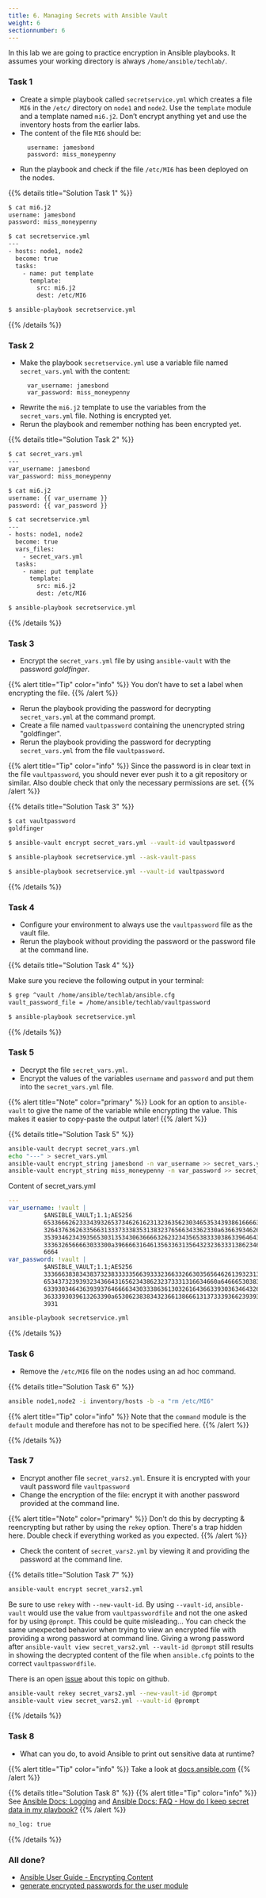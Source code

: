 ```yaml
---
title: 6. Managing Secrets with Ansible Vault
weight: 6
sectionnumber: 6
---
```


In this lab we are going to practice encryption in Ansible playbooks. It assumes your working directory is always `/home/ansible/techlab/`.

### Task 1

* Create a simple playbook called `secretservice.yml` which creates a file `MI6` in the `/etc/` directory on `node1` and `node2`. Use the `template` module and a template named `mi6.j2`. Don’t encrypt anything yet and use the inventory hosts from the earlier labs.
* The content of the file `MI6` should be:
  ```
    username: jamesbond
    password: miss_moneypenny
  ```
* Run the playbook and check if the file `/etc/MI6` has been deployed on the nodes.

{{% details title="Solution Task 1" %}}
```bash
$ cat mi6.j2
username: jamesbond
password: miss_moneypenny

$ cat secretservice.yml
---
- hosts: node1, node2
  become: true
  tasks:
    - name: put template
      template:
        src: mi6.j2
        dest: /etc/MI6

$ ansible-playbook secretservice.yml
```
{{% /details %}}

### Task 2

* Make the playbook `secretservice.yml` use a variable file named `secret_vars.yml` with the content:
  ```
    var_username: jamesbond
    var_password: miss_moneypenny
  ```
* Rewrite the `mi6.j2` template to use the variables from the `secret_vars.yml` file. Nothing is encrypted yet.
* Rerun the playbook and remember nothing has been encrypted yet.

{{% details title="Solution Task 2" %}}

```bash
$ cat secret_vars.yml
---
var_username: jamesbond
var_password: miss_moneypenny

$ cat mi6.j2
username: {{ var_username }}
password: {{ var_password }}

$ cat secretservice.yml
---
- hosts: node1, node2
  become: true
  vars_files:
    - secret_vars.yml
  tasks:
    - name: put template
      template:
        src: mi6.j2
        dest: /etc/MI6

$ ansible-playbook secretservice.yml
```
{{% /details %}}

### Task 3

* Encrypt the `secret_vars.yml` file by using `ansible-vault` with the password *goldfinger*.

{{% alert title="Tip" color="info" %}}
You don’t have to set a label when encrypting the file.
{{% /alert %}}

* Rerun the playbook providing the password for decrypting `secret_vars.yml` at the command prompt.
* Create a file named `vaultpassword` containing the unencrypted string "goldfinger".
* Rerun the playbook providing the password for decrypting `secret_vars.yml` from the file `vaultpassword`.

{{% alert title="Tip" color="info" %}}
Since the password is in clear text in the file `vaultpassword`, you should never ever push it to a git repository or similar. Also double check that only the necessary permissions are set.
{{% /alert %}}

{{% details title="Solution Task 3" %}}
```bash
$ cat vaultpassword
goldfinger

$ ansible-vault encrypt secret_vars.yml --vault-id vaultpassword

$ ansible-playbook secretservice.yml --ask-vault-pass

$ ansible-playbook secretservice.yml --vault-id vaultpassword
```
{{% /details %}}

### Task 4

* Configure your environment to always use the `vaultpassword` file as the vault file.
* Rerun the playbook without providing the password or the password file at the command line.

{{% details title="Solution Task 4" %}}

Make sure you recieve the following output in your terminal:

```bash
$ grep ^vault /home/ansible/techlab/ansible.cfg
vault_password_file = /home/ansible/techlab/vaultpassword

$ ansible-playbook secretservice.yml
```

{{% /details %}}

### Task 5

* Decrypt the file `secret_vars.yml`.
* Encrypt the values of the variables `username` and `password` and put them into the `secret_vars.yml` file.

{{% alert title="Note" color="primary" %}}
Look for an option to `ansible-vault` to give the name of the variable while encrypting the value. This makes it easier to copy-paste the output later!
{{% /alert %}}

{{% details title="Solution Task 5" %}}

```bash
ansible-vault decrypt secret_vars.yml
echo "---" > secret_vars.yml
ansible-vault encrypt_string jamesbond -n var_username >> secret_vars.yml
ansible-vault encrypt_string miss_moneypenny -n var_password >> secret_vars.yml
```

Content of secret_vars.yml
```yaml
---
var_username: !vault |
          $ANSIBLE_VAULT;1.1;AES256
          65336662623334393265373462616231323635623034653534393861666637333232383438393534
          3264376362633566313337333835313832376566343362330a636639346263323961636232306134
          35393462343935653031353430636666326232343565383330386339646436376265316264376366
          3336326566663033300a396666316461356336313564323236333138623465373439343032333930
          6664
var_password: !vault |
          $ANSIBLE_VAULT;1.1;AES256
          33366638383438373238333335663933323663326630356564626139323135306563343335613331
          6534373239393234366431656234386232373331316634660a646665303838636465303638316366
          63393034643639393764666634303338636130326164366339303634643264646235323637326661
          3633393039613263390a653062383834323661386661313733393662393935663263633565396133
          3931
```
```bash
ansible-playbook secretservice.yml
```

{{% /details %}}

### Task 6

* Remove the `/etc/MI6` file on the nodes using an ad hoc command.

{{% details title="Solution Task 6" %}}
```bash
ansible node1,node2 -i inventory/hosts -b -a "rm /etc/MI6"
```

{{% alert title="Tip" color="info" %}}
Note that the `command` module is the `default` module and therefore has not to be specified here.
{{% /alert %}}

{{% /details %}}

### Task 7

* Encrypt another file `secret_vars2.yml`. Ensure it is encrypted with your vault password file `vaultpassword`
* Change the encryption of the file: encrypt it with another password provided at the command line.

{{% alert title="Note" color="primary" %}}
 Don't do this by decrypting & reencrypting but rather by using the `rekey` option.
 There's a trap hidden here. Double check if everything worked as you expected.
{{% /alert %}}

* Check the content of `secret_vars2.yml` by viewing it and providing the password at the command line.

{{% details title="Solution Task 7" %}}

```bash
ansible-vault encrypt secret_vars2.yml
```

Be sure to use `rekey` with `--new-vault-id`. By using `--vault-id`, `ansible-vault` would use the value from `vaultpasswordfile` and not the one asked for by using `@prompt`. This could be quite misleading... You can check the same unexpected behavior when trying to view an encrypted file with providing a wrong password at command line. Giving a wrong password after `ansible-vault view secret_vars2.yml --vault-id @prompt` still results in showing the decrypted content of the file when `ansible.cfg` points to the correct `vaultpasswordfile`.

There is an open [issue](https://github.com/ansible/ansible/issues/33831) about this topic on github.

```bash
ansible-vault rekey secret_vars2.yml --new-vault-id @prompt
ansible-vault view secret_vars2.yml --vault-id @prompt
```

{{% /details %}}

### Task 8

* What can you do, to avoid Ansible to print out sensitive data at runtime?

{{% alert title="Tip" color="info" %}}
Take a look at [docs.ansible.com](https://docs.ansible.com)
{{% /alert %}}

{{% details title="Solution Task 8" %}}
{{% alert title="Tip" color="info" %}}
See [Ansible Docs: Logging](https://docs.ansible.com/ansible/devel/reference_appendices/logging.html) and [Ansible Docs: FAQ - How do I keep secret data in my playbook?](https://docs.ansible.com/ansible/devel/reference_appendices/faq.html#keep-secret-data)
{{% /alert %}}

```bash
no_log: true
```

{{% /details %}}

### All done?

* [Ansible User Guide - Encrypting Content](https://docs.ansible.com/ansible/latest/user_guide/vault.html#vault)
* [generate encrypted passwords for the user module](https://docs.ansible.com/ansible/latest/reference_appendices/faq.html#how-do-i-generate-encrypted-passwords-for-the-user-module)
